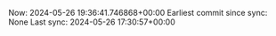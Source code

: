 Now: 2024-05-26 19:36:41.746868+00:00 Earliest commit since sync: None Last sync: 2024-05-26 17:30:57+00:00
